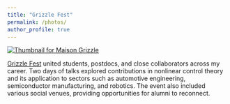 ```yaml
---
title: "Grizzle Fest"
permalink: /photos/
author_profile: true
---
```


[![Thumbnail for Maison Grizzle](Maison-Grizzle-for-web-high-res.png)](Maison-Grizzle-for-web-high-res.png)


[Grizzle Fest](https://grizzle-fest.github.io/) united students, postdocs, and close collaborators across my career. Two days of talks explored contributions in nonlinear control theory and its application to sectors such as automotive engineering, semiconductor manufacturing, and robotics. The event also included various social venues, providing opportunities for alumni to reconnect.


<html lang="en">
<head>
    <meta charset="UTF-8">
    <meta name="viewport" content="width=device-width, initial-scale=1.0">
    <title>Image Gallery</title>
    <style>
        .gallery {
            display: grid;
            grid-template-columns: repeat(3, 1fr); /* Creates three columns */
            gap: 10px; /* Space between the grid items */
            max-width: 360px; /* Adjust the maximum width as needed */
            margin: auto; /* Center align the gallery */
        }

        .gallery div {
            text-align: center; /* Center-align text and images within each div */
        }

        .gallery img {
            width: auto; /* Set the width of images */
            height: 150px; /* Maintain aspect ratio */
        }
    </style>
</head>
<body>
    <div class="gallery">
        <div>
            <a href="/images/1998.jpg" target="_blank">
                <img src="/images/1998.jpg" alt="Jessy Grizzle profile 1998">
            </a>
            <p>Circa 1998</p>
        </div>
        <div>
            <a href="/images/1999.jpg" target="_blank">
                <img src="/images/1999.jpg" alt="Jessy Grizzle profile 1999">
            </a>
            <p>Circa 1999</p>
        </div>
        <div>
            <a href="/images/2004.jpg" target="_blank">
                <img src="/images/2004.jpg" alt="Jessy Grizzle profile 2004">
            </a>
            <p>Circa 2004</p>
        </div>
        <div>
            <a href="/images/2008.jpg" target="_blank">
                <img src="/images/2008.jpg" alt="Jessy Grizzle profile 2008">
            </a>
            <p>Circa 2008</p>
        </div>
        <div>
            <a href="/images/2013.png" target="_blank">
                <img src="/images/2013.png" alt="Jessy Grizzle profile 2013">
            </a>
            <p>Circa 2013</p>
        </div>
        <div>
            <a href="/images/bio-photo.jpg" target="_blank">
                <img src="/images/bio-photo.jpg" alt="Jessy Grizzle profile 2020">
            </a>
            <p>Circa 2020</p> <!-- Corrected the caption year -->
        </div>
    </div>
</body>
</html>


